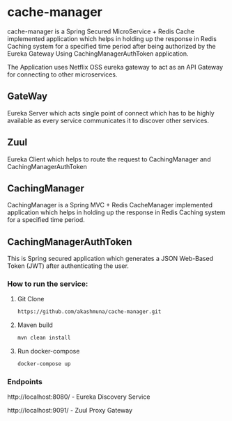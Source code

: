 # cache-manager

cache-manager is a Spring Secured MicroService + Redis Cache implemented application which helps in holding up the response in Redis Caching system for a specified time period after being authorized by the Eureka Gateway Using CachingManagerAuthToken application.

The Application uses Netflix OSS eureka gateway to act as an API Gateway for connecting to other microservices.

## GateWay

Eureka Server which acts single point of connect which has to be highly available as every service communicates it to discover other services.

## Zuul

Eureka Client which helps to route the request to CachingManager and CachingManagerAuthToken

## CachingManager

CachingManager is a Spring MVC + Redis CacheManager implemented application which helps in holding up the response in Redis Caching system for a specified time period.

## CachingManagerAuthToken

This is Spring secured application which generates a JSON Web-Based Token (JWT) after authenticating the user.

### How to run the service:
1. Git Clone 

    ```bash
    https://github.com/akashmuna/cache-manager.git
    ```
2. Maven build

    ```bash
    mvn clean install
	```
3. Run docker-compose

	```bash
	docker-compose up
	```
	
### Endpoints

http://localhost:8080/ - Eureka Discovery Service

http://localhost:9091/ - Zuul Proxy Gateway
